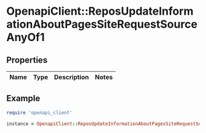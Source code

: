 # OpenapiClient::ReposUpdateInformationAboutPagesSiteRequestSourceAnyOf1

## Properties

| Name | Type | Description | Notes |
| ---- | ---- | ----------- | ----- |

## Example

```ruby
require 'openapi_client'

instance = OpenapiClient::ReposUpdateInformationAboutPagesSiteRequestSourceAnyOf1.new()
```

